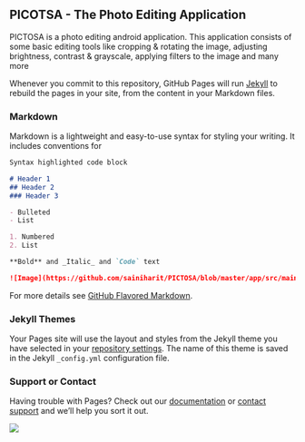 ## PICOTSA - The Photo Editing Application

PICTOSA is a photo editing android application. This application consists of some basic editing tools like cropping & rotating the image, adjusting brightness, contrast & grayscale, applying filters to the image and many more

Whenever you commit to this repository, GitHub Pages will run [Jekyll](https://jekyllrb.com/) to rebuild the pages in your site, from the content in your Markdown files.

### Markdown

Markdown is a lightweight and easy-to-use syntax for styling your writing. It includes conventions for

```markdown
Syntax highlighted code block

# Header 1
## Header 2
### Header 3

- Bulleted
- List

1. Numbered
2. List

**Bold** and _Italic_ and `Code` text

![Image](https://github.com/sainiharit/PICTOSA/blob/master/app/src/main/res/layout/1.jpg?raw=true)
```

For more details see [GitHub Flavored Markdown](https://guides.github.com/features/mastering-markdown/).

### Jekyll Themes

Your Pages site will use the layout and styles from the Jekyll theme you have selected in your [repository settings](https://github.com/sainiharit/PICTOSA/settings). The name of this theme is saved in the Jekyll `_config.yml` configuration file.

### Support or Contact

Having trouble with Pages? Check out our [documentation](https://help.github.com/categories/github-pages-basics/) or [contact support](https://github.com/contact) and we’ll help you sort it out.


<img src="https://raw.githubusercontent.com/sainiharit/PICTOSA/master/app/src/main/res/layout/1.jpg?sanitize=true&raw=true" />
